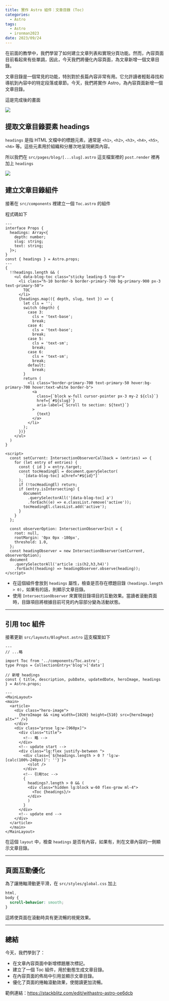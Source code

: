 ```yaml
---
title: 實作 Astro 組件：文章目錄 (Toc)
categories:
  - Astro
tags:
  - Astro
  - ironman2023
date: 2023/09/24
---
```


在前面的教學中，我們學習了如何建立文章列表和實現分頁功能。然而，內容頁面目前看起來有些單調，因此，今天我們將優化內容頁面，為文章新增一個文章目錄。

文章目錄是一個常見的功能，特別對於長篇內容非常有用。它允許讀者輕鬆尋找和導航到內容中的特定段落或章節。今天，我們將實作 Astro，為內容頁面新增一個文章目錄。

這是完成後的畫面

<img src="/assets/images/astro/toc/final.jpg" />

## 提取文章目錄要素 headings

`headings` 是指 HTML 文檔中的標題元素，通常是 `<h1>`, `<h2>`, `<h3>`, `<h4>`, `<h5>`, `<h6>` 等。這些元素用於組織和分層次地呈現網頁內容。

所以我們在 `src/pages/blog/[...slug].astro` 這支檔案裡的 `post.render` 裡再加上 `headings`

<img src="/assets/images/astro/toc/001.jpg" width="" />

## 建立文章目錄組件

接著在 `src/components` 裡建立一個 `Toc.astro` 的組件

程式碼如下

```astro
---
interface Props {
  headings: Array<{
    depth: number;
    slug: string;
    text: string;
  }>;
}
const { headings } = Astro.props;
---
{
  !!headings.length && (
    <ul data-blog-toc class="sticky leading-5 top-0">
      <li class="h-10 border-b border-primary-700 bg-primary-900 px-3 text-primary-50">
        TOC
      </li>
      {headings.map(({ depth, slug, text }) => {
        let cls = '';
        switch (depth) {
          case 3:
            cls = 'text-base';
            break;
          case 4:
            cls = 'text-base';
            break;
          case 5:
            cls = 'text-sm';
            break;
          case 6:
            cls = 'text-sm';
            break;
          default:
            break;
        }
        return (
          <li class="border-primary-700 text-primary-50 hover:bg-primary-700 hover:text-white border-b">
            <a
              class={`block w-full cursor-pointer px-3 my-2 ${cls}`}
              href={`#${slug}`}
              aria-label={`Scroll to section: ${text}`}
            >
              {text}
            </a>
          </li>
        );
      })}
    </ul>
  )
}

<script>
  const setCurrent: IntersectionObserverCallback = (entries) => {
    for (let entry of entries) {
      const { id } = entry.target;
      const tocHeadingEl = document.querySelector(
        `[data-blog-toc] a[href="#${id}"]`
      );
      if (!tocHeadingEl) return;
      if (entry.isIntersecting) {
        document
          .querySelectorAll('[data-blog-toc] a')
          .forEach((e) => e.classList.remove('active'));
        tocHeadingEl.classList.add('active');
      }
    }
  };

  const observerOption: IntersectionObserverInit = {
    root: null,
    rootMargin: '0px 0px -180px',
    threshold: 1.0,
  };
  const headingObserver = new IntersectionObserver(setCurrent, observerOption);
  document
    .querySelectorAll('article :is(h2,h3,h4)')
    .forEach((heading) => headingObserver.observe(heading));
</script>
```

- 在這個組件會放到 `headings` 屬性，檢查是否存在標題目錄 `(headings.length > 0)`，如果有的話，則顯示文章目錄。
- 使用 `IntersectionObserver` 來實現目錄項目的互動效果。當讀者滾動頁面時，目錄項目將根據目前可見的內容部分變為活動狀態。

---

## 引用 toc 組件

接著更新 `src/layouts/BlogPost.astro` 這支檔案如下

```astro
---
// ...略

import Toc from '../components/Toc.astro';
type Props = CollectionEntry<'blog'>['data']

// 新增 headings
const { title, description, pubDate, updatedDate, heroImage, headings } = Astro.props;

---
<MainLayout>
<main>
  <article>
    <div class="hero-image">
      {heroImage && <img width={1020} height={510} src={heroImage} alt="" />}
    </div>
    <div class="prose lg:w-[960px]">
      <div class="title">
        <!-- 略 -->
      </div>
      <!-- update start -->
      <div class="lg:flex justify-between ">
        <div class={`${headings.length > 0 ? 'lg:w-[calc(100%-240px)]': ''}`}>
          <slot />
        </div>
        <!-- 引用toc -->
        {
          headings?.length > 0 && (
          <div class="hidden lg:block w-60 flex-grow ml-4">
            <Toc {headings}/>
          </div>
          )
        }
      </div>
      <!-- update end -->
    </div>
  </article>
  </main>
</MainLayout>
```

在這個 `layout` 中，檢查 `headings` 是否有內容，如果有，則在文章內容的一側顯示文章目錄。

---

## 頁面互動優化

為了讓捲軸滑動更平滑，在 `src/styles/global.css` 加上

```css
html,
body {
  scroll-behavior: smooth;
}
```

這將使頁面在滾動時具有更流暢的視覺效果。

---

## 總結

今天，我們學到了：

- 在文章內容頁面中新增標題層次標記。
- 建立了一個 Toc 組件，用於動態生成文章目錄。
- 在內容頁面的佈局中引用並顯示文章目錄。
- 優化了頁面的捲軸滾動效果，使閱讀更加流暢。


範例連結：https://stackblitz.com/edit/withastro-astro-oe6dcb
